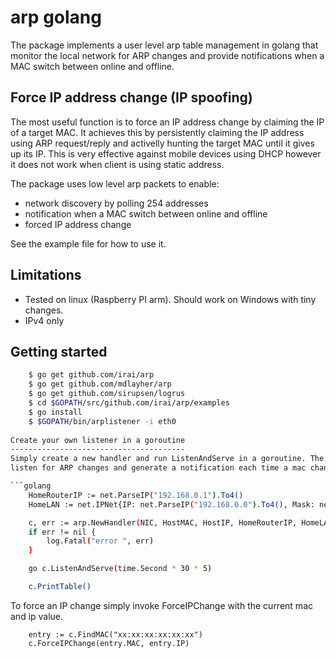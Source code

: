 # arp golang

The package implements a user level arp table management in golang that
monitor the local network for ARP changes and provide notifications
when a MAC switch between online and offline.

## Force IP address change (IP spoofing)
The most useful function is to force an IP address change by claiming
the IP of a target MAC. It achieves this by persistently claiming the 
IP address using ARP request/reply and activelly hunting the target MAC
until it gives up its IP. This is very effective against mobile devices 
using DHCP however it does not work when client is using static address. 


The package uses low level arp packets to enable:
* network discovery by polling 254 addresses 
* notification when a MAC switch between online and offline
* forced IP address change 

See the example file for how to use it.

Limitations
-----------
* Tested on linux (Raspberry PI arm). Should work on Windows with tiny changes.
* IPv4 only


Getting started
---------------
```bash
	$ go get github.com/irai/arp
	$ go get github.com/mdlayher/arp
	$ go get github.com/sirupsen/logrus
	$ cd $GOPATH/src/github.com/irai/arp/examples
	$ go install
	$ $GOPATH/bin/arplistener -i eth0
	
Create your own listener in a goroutine
---------------------------------------
Simply create a new handler and run ListenAndServe in a goroutine. The goroutine will
listen for ARP changes and generate a notification each time a mac changes between online/offline.

```golang
	HomeRouterIP := net.ParseIP("192.168.0.1").To4()
	HomeLAN := net.IPNet{IP: net.ParseIP("192.168.0.0").To4(), Mask: net.CIDRMask(25, 32)}

	c, err := arp.NewHandler(NIC, HostMAC, HostIP, HomeRouterIP, HomeLAN)
	if err != nil {
		log.Fatal("error ", err)
	}

	go c.ListenAndServe(time.Second * 30 * 5)

	c.PrintTable()
```


To force an IP change simply invoke ForceIPChange with the current mac and ip value.
```golang
	entry := c.FindMAC("xx:xx:xx:xx:xx:xx")
	c.ForceIPChange(entry.MAC, entry.IP)
```
